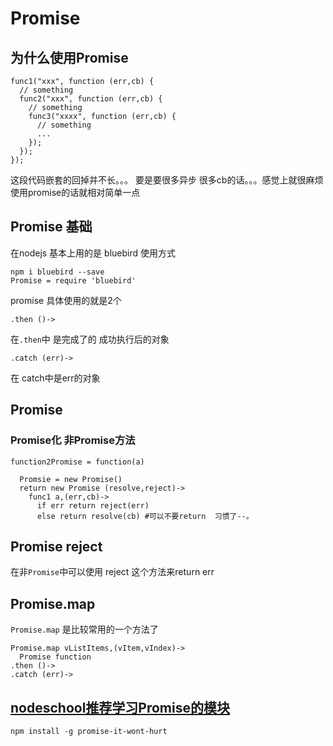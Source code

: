 # Promise
## 为什么使用Promise

```
func1("xxx", function (err,cb) {
  // something
  func2("xxx", function (err,cb) {
    // something
    func3("xxxx", function (err,cb) {
      // something
      ...
    });
  });
});
```
这段代码嵌套的回掉并不长。。。 要是要很多异步 很多cb的话。。。感觉上就很麻烦
使用promise的话就相对简单一点

## Promise 基础
在nodejs 基本上用的是 bluebird
使用方式
```
npm i bluebird --save
Promise = require 'bluebird'
```
promise 
具体使用的就是2个

```
.then ()->
```
在`.then`中 是完成了的 成功执行后的对象

```
.catch (err)->
```
在 catch中是err的对象

## Promise 
### Promise化 非Promise方法

```
function2Promise = function(a)

  Promsie = new Promise()
  return new Promise (resolve,reject)->
    func1 a,(err,cb)->
      if err return reject(err)
      else return resolve(cb) #可以不要return  习惯了--。
  ```
  
## Promise reject
在非`Promise`中可以使用 reject 这个方法来return err

## Promise.map
 `Promise.map` 是比较常用的一个方法了
 ```
 Promise.map vListItems,(vItem,vIndex)->
   Promise function
 .then ()->
 .catch (err)->
 ```

##  [nodeschool推荐学习Promise的模块](http://nodeschool.io/zh-cn/#workshopper-list)
```
npm install -g promise-it-wont-hurt
```
